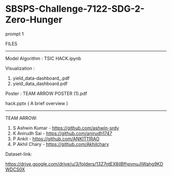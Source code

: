 # SBSPS-Challenge-7122-SDG-2-Zero-Hunger
prompt 1

FILES
*******************************************************************************

Model Algorithm : TSIC HACK.ipynb


Visualization :

1. yield_data-dashboard_.pdf
2. yield_data_dashboard.pdf


Poster : TEAM ARROW POSTER (1).pdf

hack.pptx ( A brief overview )

*******************************************************************************
TEAM ARROW:

1. S Ashwin Kumar - https://github.com/ashwin-srdy
2. K Anirudh Sai - https://github.com/anirudh1747
3. P Ankit - https://github.com/ANKIT11RAO
4. P Akhil Chary - https://github.com/Akhilchary

Dataset-link:

https://drive.google.com/drive/u/3/folders/13Z7ntEX8ilBfhpvnuJIWahg9KDWDCS0X
